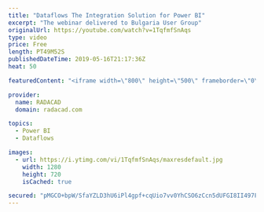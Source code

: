 ```yaml
---
title: "Dataflows The Integration Solution for Power BI"
excerpt: "The webinar delivered to Bulgaria User Group"
originalUrl: https://youtube.com/watch?v=1TqfmfSnAqs
type: video
price: Free
length: PT49M52S
publishedDateTime: 2019-05-16T21:17:36Z
heat: 50

featuredContent: "<iframe width=\"800\" height=\"500\" frameborder=\"0\" src=\"https://www.youtube.com/embed/1TqfmfSnAqs\" allow=\"accelerometer; autoplay; encrypted-media; gyroscope; picture-in-picture\" allowfullscreen></iframe>"

provider:
  name: RADACAD
  domain: radacad.com

topics:
  - Power BI
  - Dataflows

images:
  - url: https://i.ytimg.com/vi/1TqfmfSnAqs/maxresdefault.jpg
    width: 1280
    height: 720
    isCached: true

secured: "pMGCO+bpW/SfaYZLD3hU6iPl4gpf+cqUio7vv0YhCSO6zCcn5dUFGI8II497Fqg3m8QBFdilNzYadD+RqPLH96W7qDYqYv0P6FwRLhdB3r2r02fiBLAznsn5RRv4t+Dv6XSJnjQAm52D+FBY+/kIbXhMdri0Z/pxLfxYHVsdu+++EDPBAHVyp2QMZ/7mPjDjhgsJRN8IwiGuYATvvZ3CRYYlaelPD2BcjUeuCYmcpj7l9q/+4xrKNM7EY6XFMAmaVbaB0AwlnMjlqBtvLn4938AjMuDXYWUjkHcMJYvzxZOxssyKoSpmCVPISl10b1X0Vv1K2whWNS1Pj6Nqw0oYYzrQCtTxBeCtmjRmpmZQYn988/5UKqMVSLq3tTmDsaxbnbhzC60nVS3zZFLJemD9NZ+H5UslikDRGbaLwdmf8ds=;tevDbYkG/H+iCbQ8fEBSPg=="
---
```


